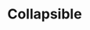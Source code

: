---
title: Collapsible
description: An interactive component which expands/collapses a panel.
example: Collapsible
files: 
    - collapsible/index.ts
---